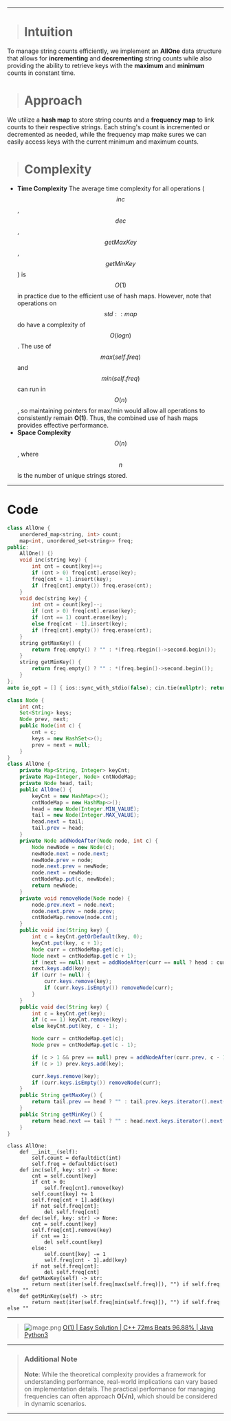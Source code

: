 #
---
> # Intuition
To manage string counts efficiently, we implement an **AllOne** data structure that allows for **incrementing** and **decrementing** string counts while also providing the ability to retrieve keys with the **maximum** and **minimum** counts in constant time.

> # Approach
We utilize a **hash map** to store string counts and a **frequency map** to link counts to their respective strings. Each string's count is incremented or decremented as needed, while the frequency map make sures we can easily access keys with the current minimum and maximum counts.

> # Complexity
- **Time Complexity** The average time complexity for all operations ($$inc$$, $$dec$$, $$getMaxKey$$, $$getMinKey$$) is $$O(1)$$ in practice due to the efficient use of hash maps. However, note that operations on $$std::map$$ do have a complexity of $$O(log n)$$. The use of $$max(self.freq)$$ and $$min(self.freq)$$ can run in $$O(n)$$, so maintaining pointers for max/min would allow all operations to consistently remain **O(1)**. Thus, the combined use of hash maps provides effective performance.
- **Space Complexity** $$O(n)$$, where $$n$$ is the number of unique strings stored.

---
# Code
```cpp []
class AllOne {
    unordered_map<string, int> count;
    map<int, unordered_set<string>> freq;
public:
    AllOne() {}
    void inc(string key) {
        int cnt = count[key]++;
        if (cnt > 0) freq[cnt].erase(key);
        freq[cnt + 1].insert(key);
        if (freq[cnt].empty()) freq.erase(cnt);
    }
    void dec(string key) {
        int cnt = count[key]--;
        if (cnt > 0) freq[cnt].erase(key);
        if (cnt == 1) count.erase(key);
        else freq[cnt - 1].insert(key);
        if (freq[cnt].empty()) freq.erase(cnt);
    }
    string getMaxKey() {
        return freq.empty() ? "" : *(freq.rbegin()->second.begin());
    }
    string getMinKey() {
        return freq.empty() ? "" : *(freq.begin()->second.begin());
    }
};
auto io_opt = [] { ios::sync_with_stdio(false); cin.tie(nullptr); return 0; }();
```
```Java []
class Node {
    int cnt;
    Set<String> keys;
    Node prev, next; 
    public Node(int c) {
        cnt = c;
        keys = new HashSet<>();
        prev = next = null;
    }
}
class AllOne {
    private Map<String, Integer> keyCnt; 
    private Map<Integer, Node> cntNodeMap; 
    private Node head, tail;
    public AllOne() {
        keyCnt = new HashMap<>();
        cntNodeMap = new HashMap<>();
        head = new Node(Integer.MIN_VALUE);
        tail = new Node(Integer.MAX_VALUE);
        head.next = tail;
        tail.prev = head;
    }
    private Node addNodeAfter(Node node, int c) {
        Node newNode = new Node(c);
        newNode.next = node.next;
        newNode.prev = node;
        node.next.prev = newNode;
        node.next = newNode;
        cntNodeMap.put(c, newNode);
        return newNode;
    }
    private void removeNode(Node node) {
        node.prev.next = node.next;
        node.next.prev = node.prev;
        cntNodeMap.remove(node.cnt);
    }
    public void inc(String key) {
        int c = keyCnt.getOrDefault(key, 0);
        keyCnt.put(key, c + 1);
        Node curr = cntNodeMap.get(c);
        Node next = cntNodeMap.get(c + 1);
        if (next == null) next = addNodeAfter(curr == null ? head : curr, c + 1);
        next.keys.add(key);
        if (curr != null) {
            curr.keys.remove(key);
            if (curr.keys.isEmpty()) removeNode(curr);
        }
    }
    public void dec(String key) {
        int c = keyCnt.get(key);
        if (c == 1) keyCnt.remove(key);
        else keyCnt.put(key, c - 1);

        Node curr = cntNodeMap.get(c);
        Node prev = cntNodeMap.get(c - 1);

        if (c > 1 && prev == null) prev = addNodeAfter(curr.prev, c - 1);
        if (c > 1) prev.keys.add(key);

        curr.keys.remove(key);
        if (curr.keys.isEmpty()) removeNode(curr);
    }
    public String getMaxKey() {
        return tail.prev == head ? "" : tail.prev.keys.iterator().next();
    }
    public String getMinKey() {
        return head.next == tail ? "" : head.next.keys.iterator().next();
    }
}
```
```python3 []
class AllOne:
    def __init__(self):
        self.count = defaultdict(int)
        self.freq = defaultdict(set)
    def inc(self, key: str) -> None:
        cnt = self.count[key]
        if cnt > 0:
            self.freq[cnt].remove(key)
        self.count[key] += 1
        self.freq[cnt + 1].add(key)
        if not self.freq[cnt]:
            del self.freq[cnt]
    def dec(self, key: str) -> None:
        cnt = self.count[key]
        self.freq[cnt].remove(key)
        if cnt == 1:
            del self.count[key]
        else:
            self.count[key] -= 1
            self.freq[cnt - 1].add(key)
        if not self.freq[cnt]:
            del self.freq[cnt]
    def getMaxKey(self) -> str:
        return next(iter(self.freq[max(self.freq)]), "") if self.freq else ""
    def getMinKey(self) -> str:
        return next(iter(self.freq[min(self.freq)]), "") if self.freq else ""
```
---
> ![image.png](https://assets.leetcode.com/users/images/0dd81f48-084b-470b-9032-53ce13f75da0_1727577170.9954724.png)
> [O(1) | Easy Solution | C++ 72ms Beats 96.88% | Java Python3](https://leetcode.com/problems/all-oone-data-structure/description/?envType=daily-question&envId=2024-09-29)

---
> ### Additional Note
> **Note**: While the theoretical complexity provides a framework for understanding performance, real-world implications can vary based on implementation details. The practical performance for managing frequencies can often approach **O(√n)**, which should be considered in dynamic scenarios.

---
